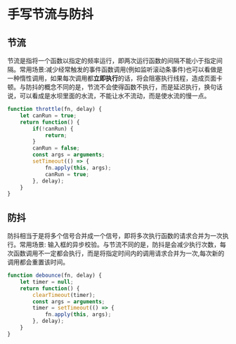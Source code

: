 # 手写节流与防抖
## 节流
节流是指将一个函数以指定的频率运行，即两次运行函数的间隔不能小于指定间隔。常用场景:减少经常触发的事件函数调用(例如监听滚动条事件)也可以看做是一种惰性调用，如果每次调用都**立即执行**的话，将会阻塞执行线程，造成页面卡顿。与防抖的概念不同的是，节流不会使得函数不执行，而是延迟执行，换句话说，可以看成是水坝里面的水流，不能让水不流动，而是使水流的慢一点。
```js
function throttle(fn, delay) {
    let canRun = true;
    return function() {
        if(!canRun) {
            return;
        }
        canRun = false;
        const args = arguments;
        setTimeout(() => {
            fn.apply(this, args);
            canRun = true;
        }, delay);
    }
}
```
## 防抖
防抖相当于是将多个信号合并成一个信号，即将多次执行函数的请求合并为一次执行。常用场景: 输入框的异步校验。与节流不同的是，防抖是会减少执行次数，每次函数调用不一定都会执行，而是将指定时间内的调用请求合并为一次,每次新的调用都会重置该时间。
```js
function debounce(fn, delay) {
    let timer = null;
    return function() {
        clearTimeout(timer);
        const args = arguments;
        timer = setTimeout(() => {
            fn.apply(this, args);
        }, delay);
    }
}
```